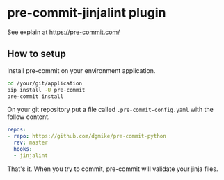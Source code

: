 # pre-commit-jinjalint plugin

See explain at https://pre-commit.com/

## How to setup

Install pre-commit on your environment application.

```bash
cd /your/git/application
pip install -U pre-commit
pre-commit install
```

On your git repository put a file called `.pre-commit-config.yaml` with the follow content.

```yaml
repos:
- repo: https://github.com/dgmike/pre-commit-python
  rev: master
  hooks:
  - jinjalint
```

That's it. When you try to commit, pre-commit will validate your jinja files.
